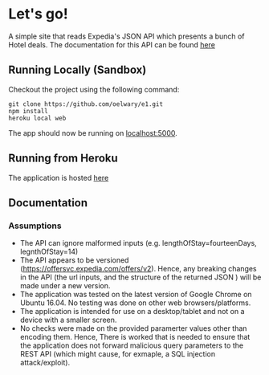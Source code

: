 # Let's go!

A simple site that reads Expedia's JSON API which presents a bunch of Hotel deals.
The documentation for this API can be found [here](https://gist.github.com/Jun-Dai/6101aadf80e47e6c46a3)


## Running Locally (Sandbox)

Checkout the project using the following command:

```
git clone https://github.com/oelwary/e1.git
npm install
heroku local web
```

The app should now be running on [localhost:5000](http://localhost:5000/).

## Running from Heroku

The application is hosted [here](https://warm-plains-82201.herokuapp.com/)


## Documentation

### Assumptions
 - The API can ignore malformed inputs (e.g. lengthOfStay=fourteenDays, legnthOfStay=14)
 - The API appears to be versioned (https://offersvc.expedia.com/offers/v2). Hence,
   any breaking changes in the API (the url inputs, and the structure of the returned
   JSON ) will be made under a new version.
 - The application was tested on the latest version of Google Chrome on Ubuntu 16.04.
   No testing was done on other web browsers/platforms.
 - The application is intended for use on a desktop/tablet and not on a device with a
   smaller screen.
 - No checks were made on the provided paramerter values other than encoding them. Hence,
   There is worked that is needed to ensure that the application does not forward
   malicious query parameters to the REST API (which might cause, for exmaple, a SQL
   injection attack/exploit).

